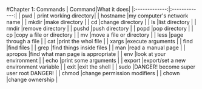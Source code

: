 #Chapter 1: Commands
| Command|What it does|
|:-------------:|:-------------:|
| pwd | print working directory|
| hostname  |my computer's network name |
| mkdir |make directory |
| cd  |change directory |
| ls  |list directory |
| rmdir |remove directory |
| pushd |push directory |
| popd  |pop directory |
| cp  |copy a file or directory |
| mv  |move a file or directory |
| less  |page through a file |
| cat |print the whol file |
| xargs |execute arguments |
| find  |find files |
| grep  |find things inside files |
| man |read a manual page |
| apropos |find what man page is appropriate |
| env |look at your environment |
| echo  |print some arguments |
| export  |export/set a new environment variable |
| exit  |exit the shell |
| sudo  |DANGER! become super user root DANGER! |
| chmod |change permission modifiers |
| chown |change ownership |

